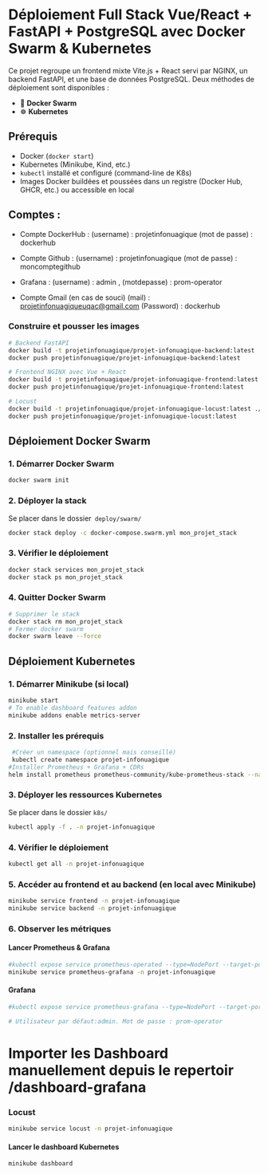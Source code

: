 #  Déploiement Full Stack Vue/React + FastAPI + PostgreSQL avec Docker Swarm & Kubernetes

Ce projet regroupe un frontend mixte Vite.js + React servi par NGINX, un backend FastAPI, et une base de données PostgreSQL. Deux méthodes de déploiement sont disponibles :

- 🐳 **Docker Swarm**
- ☸️ **Kubernetes**


## Prérequis

- Docker (`docker start`)
- Kubernetes (Minikube, Kind, etc.)
- `kubectl` installé et configuré (command-line de K8s)
- Images Docker buildées et poussées dans un registre (Docker Hub, GHCR, etc.) ou accessible en local

## Comptes : 
- Compte DockerHub : 
(username) : projetinfonuagique
(mot de passe) : dockerhub

- Compte Github : 
(username) : projetinfonuagique
(mot de passe) : moncomptegithub


- Grafana : (username) : admin , (motdepasse) : prom-operator

- Compte Gmail (en cas de souci) 
(mail) : projetinfonuagiqueuqac@gmail.com
(Password) : dockerhub
### Construire et pousser les images

```bash
# Backend FastAPI
docker build -t projetinfonuagique/projet-infonuagique-backend:latest ./backend
docker push projetinfonuagique/projet-infonuagique-backend:latest

# Frontend NGINX avec Vue + React
docker build -t projetinfonuagique/projet-infonuagique-frontend:latest ./frontend
docker push projetinfonuagique/projet-infonuagique-frontend:latest

# Locust
docker build -t projetinfonuagique/projet-infonuagique-locust:latest ./test
docker push projetinfonuagique/projet-infonuagique-locust:latest
```

##  Déploiement Docker Swarm

### 1. Démarrer Docker Swarm
```bash
docker swarm init


```

### 2. Déployer la stack
Se placer dans le dossier` deploy/swarm/`

```bash
docker stack deploy -c docker-compose.swarm.yml mon_projet_stack
```
### 3. Vérifier le déploiement
```bash
docker stack services mon_projet_stack
docker stack ps mon_projet_stack
```

### 4. Quitter Docker Swarm
```bash
# Supprimer le stack
docker stack rm mon_projet_stack
# Fermer docker swarm
docker swarm leave --force
```

##  Déploiement Kubernetes

### 1. Démarrer Minikube (si local)
```bash
minikube start
# To enable dashboard features addon
minikube addons enable metrics-server
```

### 2. Installer les prérequis
```bash
 #Créer un namespace (optionnel mais conseillé)
 kubectl create namespace projet-infonuagique
#Installer Prometheus + Grafana + CDRs
helm install prometheus prometheus-community/kube-prometheus-stack --namespace projet-infonuagique
```

### 3. Déployer les ressources Kubernetes
Se placer dans le dossier `k8s/`

```bash
kubectl apply -f . -n projet-infonuagique
```

### 4. Vérifier le déploiement
```bash
kubectl get all -n projet-infonuagique
```

### 5.  Accéder au frontend et au backend (en local avec Minikube)
```bash
minikube service frontend -n projet-infonuagique
minikube service backend -n projet-infonuagique
```

### 6. Observer les métriques

#### Lancer Prometheus & Grafana
 ```bash
#kubectl expose service prometheus-operated --type=NodePort --target-port=9090 --port=9090 --name=prometheus-operated-ext -n projet-infonuagique
minikube service prometheus-grafana -n projet-infonuagique
```

#### Grafana
```bash
#kubectl expose service prometheus-grafana --type=NodePort --target-port=3000 --name=prometheus-grafana-ext -n projet-infonuagique

# Utilisateur par défaut:admin. Mot de passe : prom-operator
```
# Importer les Dashboard manuellement depuis le repertoir /dashboard-grafana

### Locust
```bash
minikube service locust -n projet-infonuagique
```

#### Lancer le dashboard Kubernetes
```bash
minikube dashboard
```
